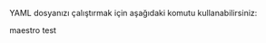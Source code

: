 YAML dosyanızı çalıştırmak için aşağıdaki komutu kullanabilirsiniz:

maestro test <yaml-dosya-yolu>
